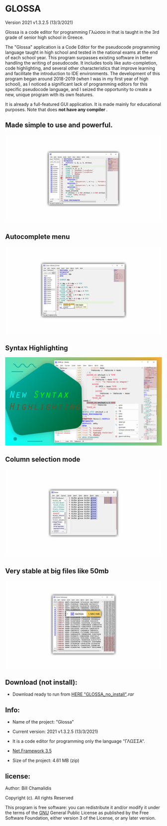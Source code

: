 # GLOSSA

Version 2021 v1.3.2.5 (13/3/2021)
<p>Glossa is a code editor for programming Γλώσσα in that is taught in the 3rd grade of senior high school in Greece.</p>

The "Glossa" application is a Code Editor for the pseudocode programming language taught in high school and tested in the national exams at the end of each school year. This program surpasses existing software in better handling the writing of pseudocode. It includes tools like auto-completion, code highlighting, and several other characteristics that improve learning and facilitate the introduction to IDE environments. The development of this program began around 2018-2019 (when I was in my first year of high school), as I noticed a significant lack of programming editors for this specific pseudocode language, and I seized the opportunity to create a new, unique program with its own features.

It is already a full-featured GUI application. It is made mainly for educational purposes. Note that does <strong> not have any compiler </strong>.


<p><h2>Made simple to use and powerful.</h2> </p>

![](img/glo_1.jpg)
<br>
<p> <h2> Autocomplete menu </h2> </p>

![](img/glo_2.jpg)


<p> <h2> Syntax Highlighting </h2> </p>

![](img/glo_7.jpg)


<p> <h2> Column selection mode </h2> </p>

![](img/glo_5.jpg)

<p> <h2> Very stable at big files like 50mb </h2> </p>

![](img/glo_6.jpg)


<p> <h2> Download (not install): </h2> </p>

- <p>Download ready to run from <a href="https://github.com/bill-chamal/Glossa/releases/download/2021/GLOSSA_no_install.rar">HERE "GLOSSA_no_install"</a><em>.rar</em></p>

<p> <h2> Info: </h2> </p>

- <p>Name of the project: "Glossa"</p>
- <p>Current version: 2021 v1.3.2.5 (13/3/2021)</p>
- <p>It is a code editor for programming only the language "ΓΛΩΣΣΑ".</p>
- <p><a href="https://www.microsoft.com/en-us/download/details.aspx?id=21">Net.Framework 3.5</a></p>
- <p>Size of the project: 4.61 MB (zip) </p>

<p><h2>license:</h2></p>

<p>Author: Bill Chamalidis</p>
<p>Copyright (c). All rights Reserved</p>
<p>This program is free software: you can redistribute it and/or modify
    it under the terms of the <a href="https://www.gnu.org/licenses/gpl-3.0.en.html">GNU</a> General Public License as published by
    the Free Software Foundation, either version 3 of the License, or
    any later version.</p>
